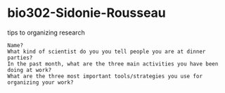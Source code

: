 # bio302-Sidonie-Rousseau
tips to organizing research

    Name?
    What kind of scientist do you you tell people you are at dinner parties?
    In the past month, what are the three main activities you have been doing at work?
    What are the three most important tools/strategies you use for organizing your work?
